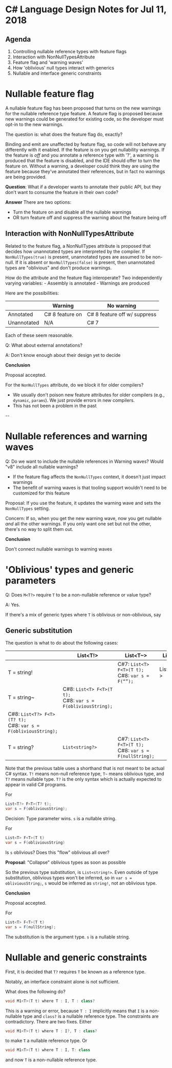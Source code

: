 
# C# Language Design Notes for Jul 11, 2018

## Agenda

1. Controlling nullable reference types with feature flags
1. Interaction with NonNullTypesAttribute
1. Feature flag and 'warning waves'
1. How 'oblivious' null types interact with generics
1. Nullable and interface generic constraints

# Nullable feature flag

A nullable feature flag has been proposed that turns on the new
warnings for the nullable reference type feature. A feature flag
is proposed because new warnings could be generated for existing
code, so the developer must opt-in to the new warnings. 

The question is: what does the feature flag do, exactly?

Binding and emit are unaffected by feature flag, so code will not behave any
differently with it enabled. If the feature is on you get nullability
warnings. If the feature is *off* and you annotate a reference type with '?',
a warning is produced that the feature is disabled, and the IDE should offer
to turn the feature on. Without a warning, a developer could think they are
using the feature because they've annotated their references, but in fact
no warnings are being provided.

**Question**: What if a developer wants to annotate their public API, but they
don't want to consume the feature in their own code?

**Answer** There are two options:
  - Turn the feature on and disable all the nullable warnings
  - OR turn feature off and suppress the warning about the feature being off

## Interaction with NonNullTypesAttribute

Related to the feature flag, a NonNullTypes attribute is proposed that decides
how unannotated types are interpreted by the compiler. If `NonNullTypes(true)`
is present, unannotated types are assumed to be non-null. If it is absent
or `NonNullTypes(false)` is present, then unannotated types are "oblivious"
and don't produce warnings.

How do the attribute and the feature flag interoperate? Two independently
varying variables:
    - Assembly is annotated
    - Warnings are produced

Here are the possibilities:

|             | Warning          | No warning                   |
|-------------|------------------|------------------------------|
| Annotated   | C# 8 feature on  | C# 8 feature off w/ suppress |
| Unannotated | N/A              | C# 7                         |

Each of these seem reasonable. 

Q: What about external annotations?

A: Don't know enough about their design yet to decide

**Conclusion**

Proposal accepted.


For the `NonNullTypes` attribute, do we block it for older compilers?

  - We usually don't poison new feature attributes for older compilers
  (e.g., `dynamic`, `params`). We just provide errors in new compilers.
  - This has not been a problem in the past

--

# Nullable references and warning waves

Q: Do we want to include the nullable references in Warning waves? Would
"v8" include all nullable warnings?

  - If the feature flag affects the `NonNullTypes` context, it doesn't
    just impact warnings
  - The benefit of warning waves is that tooling support wouldn't need
    to be customized for this feature

Proposal: If you use the feature, it updates the warning wave and sets the
`NonNullTypes` setting. 

Concern: If so, when you get the new warning wave, now you get nullable *and*
all the other warnings. If you only want one set but not the other, there's
no way to split them out.

**Conclusion**

Don't connect nullable warnings to warning waves

# 'Oblivious' types and generic parameters

Q: Does `M<T?>` require `T` to be a non-nullable reference or value type?

A: Yes.

If there's a mix of generic types where `T` is oblivious or non-oblivious,
say


## Generic substitution

The question is what to do about the following cases:

|             | List<T!> | List<T~>                                             | List<T?>      |
|-------------|----------|------------------------------------------------------|---------------|
| T = string! |          | C#7: `List<T> F<T>(T t);` <br> C#8: `var s = F(“”);` | List<string?> |
| T = string~ |  C#8: `List<T> F<T>(T t);` <br> C#8: `var s = F(obliviousString);` |  |
 C#8: `List<T?> F<T>(T? t);` <br> C#8: `var s = F(obliviousString);` | | 
| T = string? | `List<string?>` | C#7: `List<T> F<T>(T t);` <br> C#8: `var s = F(nullString);`

Note that the previous table uses a shorthand that is not meant to be actual C# syntax.
`T!` means non-null reference type, `T~` means oblivious type, and `T?` means nullable type. `T?`
is the only syntax which is actually expected to appear in valid C# programs.

For

```C#
List<T?> F<T>(T? t);
var s = F(obliviousString);
```

Decision: Type parameter wins. `s` is a nullable string.

For 

```C#
List<T> F<T>(T t)
var s = F(obliviousString)
```

Is `s` oblivious? Does this "flow" oblivious all over?

**Proposal**: "Collapse" oblivious types as soon as possible

So the previous type substitution, is `List<string!>`. Even outside of type
substitution, oblivious types won't be inferred, so in 
`var s = obliviousString;`, `s` would be inferred as `string!`, not an
oblivious type.

**Conclusion**

Proposal accepted.

For 

```C#
List<T> F<T>(T t)
var s = F(nullString);
```

The substitution is the argument type. `s` is a nullable string.

# Nullable and generic constraints

First, it is decided that `T?` requires `T` be known as a reference type.

Notably, an interface constraint alone is not sufficient. 

What does the following do?

```C#
void M1<T>(T t) where T : I, T : class?
```

This is a warning or error, because `T : I` implicitly means that `I` is
a non-nullable type and `class?` is a nullable reference type. The
constraints are contradictory. There are two fixes. Either

```C#
void M1<T>(T t) where T : I?, T : class?
```

to make `T` a nullable reference type. Or

```C#
void M1<T>(T t) where T : I, T: class
```

and now `T` is a non-nullable reference type.